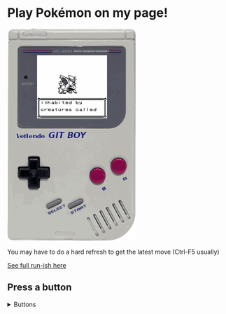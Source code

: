 # Play Pokémon on my page! 
![Latest move](gifs/0.gif)

You may have to do a hard refresh to get the latest move (Ctrl-F5 usually)

[See full run-ish here](https://raw.githubusercontent.com/vetlemangrud/vetlemangrud/main/complete.mp4)

## Press a button
<details>
<summary>
Buttons
</summary>

[A](https://github.com/vetlemangrud/vetlemangrud/issues/new?body=Do+not+change+any+text%2C+just+click+%22Submit+new+issue%22.+When+the+issue+has+been+closed%2C+that+means+it+has+been+processed+%28Takes+around+40+seconds%29.+%0D%0A%0D%0ATo+view+the+new+state%2C+you+may+have+to+do+a+hard+reload+%28Typically+Ctrl%2BF5%29+on+the+readme.&title=A)

[B](https://github.com/vetlemangrud/vetlemangrud/issues/new?body=Do+not+change+any+text%2C+just+click+%22Submit+new+issue%22.+When+the+issue+has+been+closed%2C+that+means+it+has+been+processed+%28Takes+around+40+seconds%29.+%0D%0A%0D%0ATo+view+the+new+state%2C+you+may+have+to+do+a+hard+reload+%28Typically+Ctrl%2BF5%29+on+the+readme.&title=B)

[UP](https://github.com/vetlemangrud/vetlemangrud/issues/new?body=Do+not+change+any+text%2C+just+click+%22Submit+new+issue%22.+When+the+issue+has+been+closed%2C+that+means+it+has+been+processed+%28Takes+around+40+seconds%29.+%0D%0A%0D%0ATo+view+the+new+state%2C+you+may+have+to+do+a+hard+reload+%28Typically+Ctrl%2BF5%29+on+the+readme.&title=UP)

[DOWN](https://github.com/vetlemangrud/vetlemangrud/issues/new?body=Do+not+change+any+text%2C+just+click+%22Submit+new+issue%22.+When+the+issue+has+been+closed%2C+that+means+it+has+been+processed+%28Takes+around+40+seconds%29.+%0D%0A%0D%0ATo+view+the+new+state%2C+you+may+have+to+do+a+hard+reload+%28Typically+Ctrl%2BF5%29+on+the+readme.&title=DOWN)

[RIGHT](https://github.com/vetlemangrud/vetlemangrud/issues/new?body=Do+not+change+any+text%2C+just+click+%22Submit+new+issue%22.+When+the+issue+has+been+closed%2C+that+means+it+has+been+processed+%28Takes+around+40+seconds%29.+%0D%0A%0D%0ATo+view+the+new+state%2C+you+may+have+to+do+a+hard+reload+%28Typically+Ctrl%2BF5%29+on+the+readme.&title=RIGHT)

[LEFT](https://github.com/vetlemangrud/vetlemangrud/issues/new?body=Do+not+change+any+text%2C+just+click+%22Submit+new+issue%22.+When+the+issue+has+been+closed%2C+that+means+it+has+been+processed+%28Takes+around+40+seconds%29.+%0D%0A%0D%0ATo+view+the+new+state%2C+you+may+have+to+do+a+hard+reload+%28Typically+Ctrl%2BF5%29+on+the+readme.&title=LEFT)

[START](https://github.com/vetlemangrud/vetlemangrud/issues/new?body=Do+not+change+any+text%2C+just+click+%22Submit+new+issue%22.+When+the+issue+has+been+closed%2C+that+means+it+has+been+processed+%28Takes+around+40+seconds%29.+%0D%0A%0D%0ATo+view+the+new+state%2C+you+may+have+to+do+a+hard+reload+%28Typically+Ctrl%2BF5%29+on+the+readme.&title=START)

[SELECT](https://github.com/vetlemangrud/vetlemangrud/issues/new?body=Do+not+change+any+text%2C+just+click+%22Submit+new+issue%22.+When+the+issue+has+been+closed%2C+that+means+it+has+been+processed+%28Takes+around+40+seconds%29.+%0D%0A%0D%0ATo+view+the+new+state%2C+you+may+have+to+do+a+hard+reload+%28Typically+Ctrl%2BF5%29+on+the+readme.&title=SELECT)

</details>
